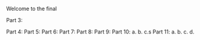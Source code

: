 Welcome to the final 

Part 3:

Part 4: 
Part 5:
Part 6: 
Part 7:
Part 8:
Part 9:
Part 10:
a.
b.
c.s
Part 11:
a.
b.
c.
d.